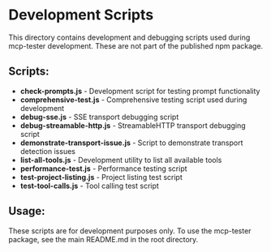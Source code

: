 # Development Scripts

This directory contains development and debugging scripts used during mcp-tester development. These are not part of the published npm package.

## Scripts:

- **check-prompts.js** - Development script for testing prompt functionality
- **comprehensive-test.js** - Comprehensive testing script used during development
- **debug-sse.js** - SSE transport debugging script
- **debug-streamable-http.js** - StreamableHTTP transport debugging script  
- **demonstrate-transport-issue.js** - Script to demonstrate transport detection issues
- **list-all-tools.js** - Development utility to list all available tools
- **performance-test.js** - Performance testing script
- **test-project-listing.js** - Project listing test script
- **test-tool-calls.js** - Tool calling test script

## Usage:

These scripts are for development purposes only. To use the mcp-tester package, see the main README.md in the root directory.